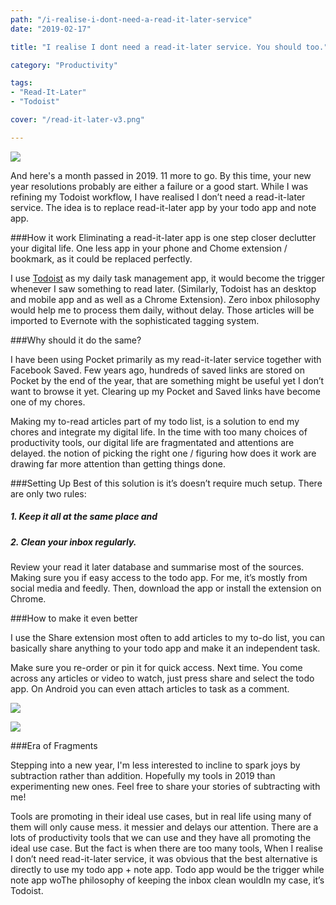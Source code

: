 ```yaml
---
path: "/i-realise-i-dont-need-a-read-it-later-service"
date: "2019-02-17"

title: "I realise I dont need a read-it-later service. You should too."

category: "Productivity"

tags: 
- "Read-It-Later"
- "Todoist"

cover: "/read-it-later-v3.png"

---
```


![](/read-it-later-v3.png)

And here's a month passed in 2019. 11 more to go. By this time, your new  year resolutions probably are either a failure or a good start. While I was refining my Todoist workflow, I have realised I don’t need a read-it-later service. The idea is to replace read-it-later app by your todo app and note app. 

###How it work
Eliminating a read-it-later app is one step closer declutter your digital life. One less app in your phone and Chome extension / bookmark, as it could be replaced perfectly. 

I use [Todoist](https://todoist.com) as my daily task management app, it would become the trigger whenever I saw something to read later. (Similarly, Todoist has an desktop and mobile app and as well as a Chrome Extension). Zero inbox philosophy would help me to process them daily, without delay. Those articles will be imported to Evernote with the sophisticated tagging system. 

###Why should it do the same?

I have been using Pocket primarily as my read-it-later service together with Facebook Saved. Few years ago, hundreds of saved links are stored on Pocket by the end of the year, that are something might be useful yet I don’t want to browse it yet. Clearing up my Pocket and Saved links have become one of my chores.

Making my to-read articles part of my todo list, is a solution to end my chores and integrate my digital life. In the time with too many choices of productivity tools, our digital life are fragmentated and attentions are delayed. the notion of picking the right one / figuring how does it work are drawing far more attention than getting things done. 

###Setting Up
Best of this solution is it’s doesn’t require much setup. There are only two rules:
##### 1. Keep it all at the same place and 
##### 2. Clean your inbox regularly. 

Review your read it later database and summarise most of the sources. Making sure you if easy access to the todo app. For me, it’s mostly from social media and feedly. Then, download the app or install the extension on Chrome. 

###How to make it even better

I use the Share extension most often to add articles to my to-do list, you can basically share anything to your todo app and make it an independent task.

Make sure you re-order or pin it for quick access. Next time. You come across any articles or video to watch, just press share and select the todo app. On Android you can even attach articles to task as a comment. 

![](/p1.png)

![](/p2.png)

###Era of Fragments 

Stepping into a new year, I'm less interested to  incline to spark joys by subtraction rather than addition. Hopefully my tools in 2019 than experimenting new ones. Feel free to share your stories of subtracting with me!

Tools are promoting in their ideal use cases, but in real life using many of them will only cause mess. 
it messier and delays our attention. There are a lots of productivity tools that we can use and they have all promoting the ideal use case. But the fact is when there are too many tools, 
When I realise I don’t need read-it-later service, it was obvious that the best alternative is directly to use my todo app + note app. Todo app would be the trigger while note app woThe philosophy of keeping the inbox clean wouldIn my case, it’s Todoist. 
